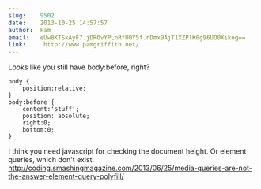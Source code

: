 ```yaml
---
slug:    9502
date:    2013-10-25 14:57:57
author:  Pam
email:   eUw8KTSkAyF7.jDROvYPLnRfU0Y5f.nDmx9AjT1XZPlK0g96UO0Xikog==
link:     http://www.pamgriffith.net/
---
```


Looks like you still have body:before, right?

    body {
        position:relative;
    }
    body:before {
        content:'stuff';
        position: absolute;
        right:0;
        bottom:0;
    }

I think you need javascript for checking the document height. Or element queries, which don't exist.
<a href="http://coding.smashingmagazine.com/2013/06/25/media-queries-are-not-the-answer-element-query-polyfill/">http://coding.smashingmagazine.com/2013/06/25/media-queries-are-not-the-answer-element-query-polyfill/</a>
